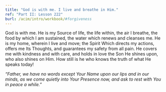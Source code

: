 ```yaml
---
title: "God is with me. I live and breathe in Him."
ref: "Part II: Lesson 222"
burl: /acim/intro/workbook/#forgiveness
---
```


God is with me. He is my Source of life, the life within, the air I
breathe, the food by which I am sustained, the water which renews and
cleanses me. He is my home, wherein I live and move; the Spirit Which
directs my actions, offers me Its Thoughts, and guarantees my safety
from all pain. He covers me with kindness and with care, and holds in
love the Son He shines upon, who also shines on Him. How still is he who
knows the truth of what He speaks today!

*“Father, we have no words except Your Name upon our lips and in our
minds, as we come quietly into Your Presence now, and ask to rest with
You in peace a while.”*

